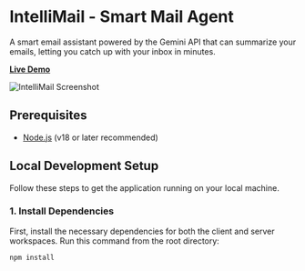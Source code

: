 # IntelliMail - Smart Mail Agent

A smart email assistant powered by the Gemini API that can summarize your emails, letting you catch up with your inbox in minutes.

**[Live Demo](https://intellimail-0bpw.onrender.com)**

![IntelliMail Screenshot](https://github.com/user-attachments/assets/6bc16ec8-8a46-4cf8-9e16-32fafccdf64b)

## Prerequisites

- [Node.js](https://nodejs.org/) (v18 or later recommended)

## Local Development Setup

Follow these steps to get the application running on your local machine.

### 1. Install Dependencies

First, install the necessary dependencies for both the client and server workspaces. Run this command from the root directory:

```bash
npm install
